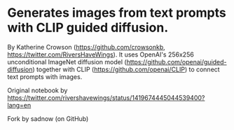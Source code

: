 # Generates images from text prompts with CLIP guided diffusion.

By Katherine Crowson (https://github.com/crowsonkb, https://twitter.com/RiversHaveWings). It uses OpenAI's 256x256 unconditional ImageNet diffusion model (https://github.com/openai/guided-diffusion) together with CLIP (https://github.com/openai/CLIP) to connect text prompts with images. 

Original notebook by https://twitter.com/rivershavewings/status/1419674445044539400?lang=en

Fork by sadnow (on GitHub)